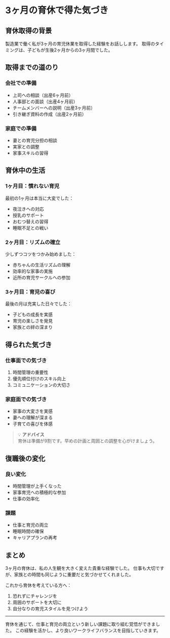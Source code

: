 # 3ヶ月の育休で得た気づき

## 育休取得の背景

製造業で働く私が3ヶ月の育児休業を取得した経験をお話しします。
取得のタイミングは、子どもが生後2ヶ月からの3ヶ月間でした。

## 取得までの道のり

### 会社での準備

* 上司への相談（出産6ヶ月前）
* 人事部との面談（出産4ヶ月前）
* チームメンバーへの説明（出産3ヶ月前）
* 引き継ぎ資料の作成（出産2ヶ月前）

### 家庭での準備

* 妻との育児分担の相談
* 実家との調整
* 家事スキルの習得

## 育休中の生活

### 1ヶ月目：慣れない育児

最初の1ヶ月は本当に大変でした：

* 夜泣きへの対応
* 授乳のサポート
* おむつ替えの習得
* 睡眠不足との戦い

### 2ヶ月目：リズムの確立

少しずつコツをつかみ始めました：

* 赤ちゃんの生活リズムの理解
* 効率的な家事の実施
* 近所の育児サークルへの参加

### 3ヶ月目：育児の喜び

最後の月は充実した日々でした：

* 子どもの成長を実感
* 育児の楽しさを発見
* 家族との絆の深まり

## 得られた気づき

### 仕事面での気づき

1. 時間管理の重要性
2. 優先順位付けのスキル向上
3. コミュニケーションの大切さ

### 家庭面での気づき

* 家事の大変さを実感
* 妻への理解が深まる
* 子育ての喜びを体感

> 💡 **アドバイス**  
> 育休は準備が9割です。早めの計画と周囲との調整を心がけましょう。

## 復職後の変化

### 良い変化

* 時間管理が上手くなった
* 家事育児への積極的な参加
* 仕事の効率化

### 課題

* 仕事と育児の両立
* 睡眠時間の確保
* キャリアプランの再考

## まとめ

3ヶ月の育休は、私の人生観を大きく変えた貴重な経験でした。
仕事も大切ですが、家族との時間も同じように重要だと気づかせてくれました。

これから育休を考えている方へ：
1. 恐れずにチャレンジを
2. 周囲のサポートを大切に
3. 自分なりの育児スタイルを見つけよう

---

育休を通じて、仕事と育児の両立という新しい課題に取り組む覚悟ができました。
この経験を活かし、より良いワークライフバランスを目指していきます。 